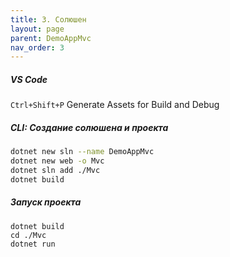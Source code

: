 ```yaml
---
title: 3. Солюшен
layout: page
parent: DemoAppMvc
nav_order: 3
---
```

##### VS Code
`Ctrl+Shift+P` Generate Assets for Build and Debug  

##### CLI: Создание солюшена и проекта
```bash
dotnet new sln --name DemoAppMvc
dotnet new web -o Mvc
dotnet sln add ./Mvc
dotnet build
```

##### Запуск проекта
```
dotnet build
cd ./Mvc
dotnet run
```
